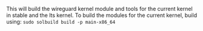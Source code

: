 This will build the wireguard kernel module and tools for the current kernel in stable and the lts kernel. 
To build the modules for the current kernel, build using: 
```sudo solbuild build -p main-x86_64```
